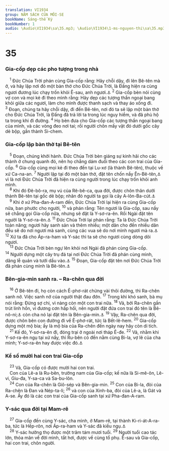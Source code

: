 ```yaml
---
translation: VI1934
group: NĂM SÁCH CỦA MÔI-SE
bookName: Sáng-thế Ký 
bookNumber: 1
audio: \Audio\VI1934\sa\35.mp3; \Audio\VI1934\1-ms-nguyen-thi\sa\35.mp3
---
```


<div class="title"><h1>35</h1><h3>Gia-cốp dẹp các pho tượng trong nhà</h3></div>
<span class="verse sa_35_1"> <sup>1</sup> Đức Chúa Trời phán cùng Gia-cốp rằng: Hãy chỗi dậy, đi lên Bê-tên mà ở, và hãy lập nơi đó một bàn thờ cho Đức Chúa Trời, là Đấng hiện ra cùng ngươi đương lúc chạy trốn khỏi Ê-sau, anh ngươi.<a data-toggle="tooltip" data-placement="bottom" title="Sa 28:11-17">⚓</a></span>
<span class="verse sa_35_2"><sup>2</sup> Gia-cốp bèn nói cùng vợ con và mọi kẻ đi theo mình rằng: Hãy dẹp các tượng thần ngoại bang khỏi giữa các ngươi, làm cho mình được thanh sạch và thay áo xống đi. </span>
<span class="verse sa_35_3"><sup>3</sup> Đoạn, chúng ta hãy chỗi dậy, đi đến Bê-tên, nơi đó ta sẽ lập một bàn thờ cho Đức Chúa Trời, là Đấng đã trả lời ta trong lúc nguy hiểm, và đã phù hộ ta trong khi đi đường. </span>
<span class="verse sa_35_4"><sup>4</sup> Họ bèn đưa cho Gia-cốp các tượng thần ngoại bang của mình, và các vòng đeo nơi tai; rồi người chôn mấy vật đó dưới gốc cây dẻ bộp, gần thành Si-chem. <br/></span>
<div class="title"><h3>Gia-cốp lập bàn thờ tại Bê-tên</h3></div>
<span class="verse sa_35_5"> <sup>5</sup> Đoạn, chúng khởi hành. Đức Chúa Trời bèn giáng sự kinh hãi cho các thành ở chung quanh đó, nên họ chẳng dám đuổi theo các con trai của Gia-cốp. </span>
<span class="verse sa_35_6"><sup>6</sup> Gia-cốp cùng mọi kẻ đi theo đến tại Lu-xơ (là thành Bê-tên), thuộc về xứ Ca-na-an. </span>
<span class="verse sa_35_7"><sup>7</sup> Người lập tại đó một bàn thờ, đặt tên chốn nầy Ên-Bê-tên,<a data-toggle="tooltip" data-placement="bottom" title="Ên-Bê-tên nghĩa là Đức Chúa Trời của Bê-tên">⚓</a> vì là nơi Đức Chúa Trời đã hiện ra cùng người trong lúc chạy trốn khỏi anh mình. <br/></span>
<span class="verse sa_35_8"> <sup>8</sup> Khi đó Đê-bô-ra, mụ vú của Rê-bê-ca, qua đời, được chôn thân dưới thành Bê-tên tại gốc dẻ bộp; nhân đó người ta gọi là cây A-lôn-Ba-cút.<a data-toggle="tooltip" data-placement="bottom" title="Nghĩa là cây dẻ bộp khóc lóc">⚓</a><br/></span>
<span class="verse sa_35_9"> <sup>9</sup> Khi ở xứ Pha-đan-A-ram đến, Đức Chúa Trời lại hiện ra cùng Gia-cốp nữa, ban phước cho người, </span>
<span class="verse sa_35_10"><sup>10</sup> và phán rằng: Tên ngươi là Gia-cốp, sau nầy sẽ chẳng gọi Gia-cốp nữa, nhưng sẽ đặt là Y-sơ-ra-ên. Rồi Ngài đặt tên người là Y-sơ-ra-ên.<a data-toggle="tooltip" data-placement="bottom" title="Sa 32:28">⚓</a></span>
<span class="verse sa_35_11"><sup>11</sup> Đức Chúa Trời lại phán rằng: Ta là Đức Chúa Trời toàn năng; ngươi hãy sanh sản và thêm nhiều; một dân cho đến nhiều dân đều sẽ do nơi ngươi mà sanh, cùng các vua sẽ do nơi mình ngươi mà ra.<a data-toggle="tooltip" data-placement="bottom" title="Sa 17:4-8">⚓</a></span>
<span class="verse sa_35_12"><sup>12</sup> Xứ ta đã cho Áp-ra-ham và Y-sác thì ta sẽ cho ngươi cùng dòng dõi ngươi. <br/></span>
<span class="verse sa_35_13"> <sup>13</sup> Đức Chúa Trời bèn ngự lên khỏi nơi Ngài đã phán cùng Gia-cốp. </span>
<span class="verse sa_35_14"><sup>14</sup> Người dựng một cây trụ đá tại nơi Đức Chúa Trời đã phán cùng mình, dâng lễ quán và tưới dầu vào.<a data-toggle="tooltip" data-placement="bottom" title="Sa 28:18-19">⚓</a></span>
<span class="verse sa_35_15"><sup>15</sup> Đoạn, Gia-cốp đặt tên nơi Đức Chúa Trời đã phán cùng mình là Bê-tên.<a data-toggle="tooltip" data-placement="bottom" title="Nghĩa là nhà Đức Chúa Trời">⚓</a><br/></span>
<div class="title"><h3>Bên-gia-min sanh ra. – Ra-chên qua đời</h3></div>
<span class="verse sa_35_16"> <sup>16</sup> Ở Bê-tên đi, họ còn cách Ê-phơ-rát chừng vài thôi đường, thì Ra-chên sanh nở. Việc sanh nở của người thật đau đớn. </span>
<span class="verse sa_35_17"><sup>17</sup> Trong khi khó sanh, bà mụ nói rằng: Đừng sợ chi, vì nàng còn một con trai nữa. </span>
<span class="verse sa_35_18"><sup>18</sup> Vả, bởi Ra-chên gần trút linh hồn, vì đương cơn hấp hối, nên người đặt đứa con trai đó tên là Bê-nô-ni;<a data-toggle="tooltip" data-placement="bottom" title="Nghĩa là con trai của sự đau đớn tôi">⚓</a> còn cha nó lại đặt tên là Bên-gia-min.<a data-toggle="tooltip" data-placement="bottom" title="Nghĩa là con trai tay hữu">⚓</a></span>
<span class="verse sa_35_19"><sup>19</sup> Vậy, Ra-chên qua đời, được chôn bên con đường đi về Ê-phơ-rát, tức là Bết-lê-hem. </span>
<span class="verse sa_35_20"><sup>20</sup> Gia-cốp dựng một mộ bia; ấy là mộ bia của Ra-chên đến ngày nay hãy còn di tích. <br/></span>
<span class="verse sa_35_21"> <sup>21</sup> Kế đó, Y-sơ-ra-ên đi, đóng trại ở ngoài nơi tháp Ê-đe. </span>
<span class="verse sa_35_22"><sup>22</sup> Vả, nhằm khi Y-sơ-ra-ên ngụ tại xứ nầy, thì Ru-bên có đến nằm cùng Bi-la, vợ lẽ của cha mình; Y-sơ-ra-ên hay được việc đó.<a data-toggle="tooltip" data-placement="bottom" title="Sa 49:4">⚓</a><br/></span>
<div class="title"><h3>Kể số mười hai con trai Gia-cốp</h3></div>
<span class="verse sa_35_23"> <sup>23</sup> Vả, Gia-cốp có được mười hai con trai. <br/> Con của Lê-a là Ru-bên, trưởng nam của Gia-cốp; kế nữa là Si-mê-ôn, Lê-vi, Giu-đa, Y-sa-ca và Sa-bu-lôn. <br/></span>
<span class="verse sa_35_24"> <sup>24</sup> Con của Ra-chên là Giô-sép và Bên-gia-min. </span>
<span class="verse sa_35_25"><sup>25</sup> Con của Bi-la, đòi của Ra-chên là Đan và Nép-ta-li; </span>
<span class="verse sa_35_26"><sup>26</sup> và con của Xinh-ba, đòi của Lê-a, là Gát và A-se. Ấy đó là các con trai của Gia-cốp sanh tại xứ Pha-đan-A-ram. <br/></span>
<div class="title"><h3>Y-sác qua đời tại Mam-rê</h3></div>
<span class="verse sa_35_27"> <sup>27</sup> Gia-cốp đến cùng Y-sác, cha mình, ở Mam-rê, tại thành Ki-ri-át-A-ra-ba, tức là Hếp-rôn, nơi Áp-ra-ham và Y-sác đã kiều ngụ.<a data-toggle="tooltip" data-placement="bottom" title="Sa 13:18">⚓</a><br/></span>
<span class="verse sa_35_28"> <sup>28</sup> Y-sác hưởng thọ được một trăm tám mươi tuổi. </span>
<span class="verse sa_35_29"><sup>29</sup> Người tuổi cao tác lớn, thỏa mãn về đời mình, tắt hơi, được về cùng tổ phụ. Ê-sau và Gia-cốp, hai con trai, chôn người. <br/></span>
